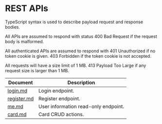 # REST APIs

TypeScript syntax is used to describe payload request and response bodies.

All APIs are assumed to respond with status 400 Bad Request if the request body is malformed.

All authenticated APIs are assumed to respond with 401 Unauthorized if no token cookie is given.
403 Forbidden if the token cookie is not accepted.

All requests will have a size limit of 1 MB.
413 Payload Too Large if any request size is larger than 1 MB.

|Document|Description|
|-|-|
[login.md](login.md)|Login endpoint.|
[register.md](register.md)|Register endpoint.|
[me.md](me.md)|User information read-only endpoint.|
[card.md](card.md)|Card CRUD actions.|
